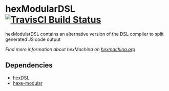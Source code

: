 # hexModularDSL [![TravisCI Build Status](https://travis-ci.org/DoclerLabs/hexModularDSL.svg?branch=master)](https://travis-ci.org/DoclerLabs/hexModularDSL)

hexModularDSL contains an alternative version of the DSL compiler to split generated JS code output

*Find more information about hexMachina on [hexmachina.org](http://hexmachina.org/)*

## Dependencies

* [hexDSL](https://github.com/DoclerLabs/hexDSL)
* [haxe-modular](https://github.com/elsassph/haxe-modular)
